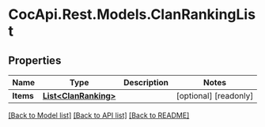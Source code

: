 # CocApi.Rest.Models.ClanRankingList

## Properties

Name | Type | Description | Notes
------------ | ------------- | ------------- | -------------
**Items** | [**List&lt;ClanRanking&gt;**](ClanRanking.md) |  | [optional] [readonly] 

[[Back to Model list]](../../README.md#documentation-for-models) [[Back to API list]](../../README.md#documentation-for-api-endpoints) [[Back to README]](../../README.md)

